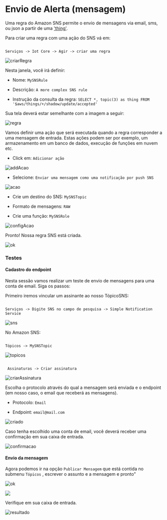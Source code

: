 # Envio de Alerta (mensagem)


Uma regra do Amazon SNS permite o envio de mensagens via email, sms, ou json a partir de uma ['thing'](https://github.com/FelipeNasci/AWSTutorials/tree/master/Registro%20do%20Device%20(Thing)#registro-do-device-thing).

Para criar uma regra com uma ação do SNS vá em:

```

Serviços -> Iot Core -> Agir -> criar uma regra

```

![criarRegra](https://github.com/FelipeNasci/AWSTutorials/blob/master/Envio%20de%20Alerta%20(mensagem)/img/Slide1.JPG?raw=true)

Nesta janela, você irá definir:

- Nome: `MySNSRule`

- Descrição: `A more complex SNS rule`

- Instrução da consulta da regra: `SELECT *, topic(3) as thing FROM '$aws/things/+/shadow/update/accepted'`

Sua tela deverá estar semelhante com a imagem a seguir:

![regra](https://github.com/FelipeNasci/AWSTutorials/blob/master/Envio%20de%20Alerta%20(mensagem)/img/Slide2.JPG?raw=true)

Vamos definir uma ação que será executada quando a regra corresponder a uma mensagem de entrada. Estas ações podem ser por exemplo, um armazenamento em um banco de dados, execução de funções em nuvem etc.

- Click em: `Adicionar ação`

![addAcao](https://github.com/FelipeNasci/AWSTutorials/blob/master/Envio%20de%20Alerta%20(mensagem)/img/Slide3.JPG?raw=true)

- Selecione: `Enviar uma mensagem como uma notificação por push SNS`

![acao](https://github.com/FelipeNasci/AWSTutorials/blob/master/Envio%20de%20Alerta%20(mensagem)/img/Slide4.JPG?raw=true)

- Crie um destino do SNS: `MySNSTopic`

- Formato de mensagens: `RAW`

- Crie uma função: `MySNSRole`

![configAcao](https://github.com/FelipeNasci/AWSTutorials/blob/master/Envio%20de%20Alerta%20(mensagem)/img/Slide5.JPG?raw=true)

Pronto! Nossa regra SNS está criada.

![ok](https://github.com/FelipeNasci/AWSTutorials/blob/master/Envio%20de%20Alerta%20(mensagem)/img/Slide6.JPG?raw=true)

### Testes

#### Cadastro do endpoint

Nesta sessão vamos realizar um teste de envio de mensagens para uma conta de email. Siga os passos:

Primeiro iremos vincular um assinante ao nosso TópicoSNS:

```

Serviços -> Digite SNS no campo de pesquisa -> Simple Notification Service

```

![sns](https://github.com/FelipeNasci/AWSTutorials/blob/master/Envio%20de%20Alerta%20(mensagem)/img/Slide7.JPG?raw=true)

No Amazon SNS:

```

Tópicos -> MySNSTopic

```

![topicos](https://github.com/FelipeNasci/AWSTutorials/blob/master/Envio%20de%20Alerta%20(mensagem)/img/Slide8.JPG?raw=true)

```

 Assinaturas -> Criar assinatura

```
![criarAssinatura](https://github.com/FelipeNasci/AWSTutorials/blob/master/Envio%20de%20Alerta%20(mensagem)/img/Slide9.JPG?raw=true)

Escolha o protocolo através do qual a mensagem será enviada e o endpoint (em nosso caso, o email que receberá as mensagens).

- Protocolo: `Email`

- Endpoint: `email@mail.com`


![criado](https://github.com/FelipeNasci/AWSTutorials/blob/master/Envio%20de%20Alerta%20(mensagem)/img/Slide10.JPG?raw=true)

Caso tenha escolhido uma conta de email, você deverá receber uma confirmação em sua caixa de entrada.

![confirmacao](https://github.com/FelipeNasci/AWSTutorials/blob/master/Envio%20de%20Alerta%20(mensagem)/img/Slide12.JPG?raw=true)

#### Envio da mensagem

Agora podemos ir na opção `Publicar Mensagem` que está contida no submenu `Tópicos` , escrever o assunto e a mensagem e pronto"

![ok](https://github.com/FelipeNasci/AWSTutorials/blob/master/Envio%20de%20Alerta%20(mensagem)/img/Slide13.JPG?raw=true)

![](https://github.com/FelipeNasci/AWSTutorials/blob/master/Envio%20de%20Alerta%20(mensagem)/img/Slide14.JPG?raw=true)

Verifique em sua caixa de entrada.

![resultado](https://github.com/FelipeNasci/AWSTutorials/blob/master/Envio%20de%20Alerta%20(mensagem)/img/Slide16.JPG?raw=true)




